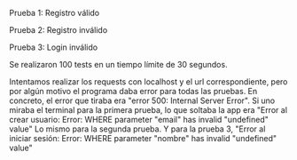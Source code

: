 Prueba 1: Registro válido

Prueba 2: Registro inválido

Prueba 3: Login inválido

Se realizaron 100 tests en un tiempo límite de 30 segundos.

Intentamos realizar los requests con localhost y el url correspondiente, pero por algún motivo el programa daba error para todas las pruebas.
En concreto, el error que tiraba era "error 500: Internal Server Error".
Si uno miraba el terminal para la primera prueba, lo que soltaba la app era "Error al crear usuario: Error: WHERE parameter "email" has invalid "undefined" value" Lo mismo para la segunda prueba.
Y para la prueba 3, "Error al iniciar sesión: Error: WHERE parameter "nombre" has invalid "undefined" value"
